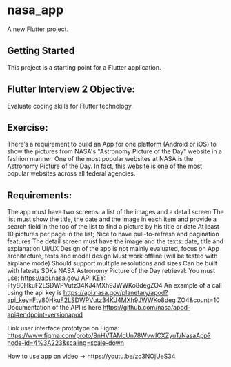 # nasa_app

A new Flutter project.

## Getting Started

This project is a starting point for a Flutter application.

## Flutter Interview 2 Objective:
  Evaluate coding skills for Flutter technology.
  
## Exercise:
  There’s a requirement to build an App for one platform (Android or iOS) to show the pictures from NASA's "Astronomy Picture of the Day" website in a fashion manner.
  One of the most popular websites at NASA is the Astronomy Picture of the Day. In fact, this website is one of the most popular websites across all federal agencies.
  
## Requirements:
  The app must have two screens: a list of the images and a detail screen
  The list must show the title, the date and the image in each item and provide a search field in the top of the list to find a picture by his title or date
  At least 10 pictures per page in the list; Nice to have pull-to-refresh and pagination features The detail screen must have the image and the texts: date, title     and explanation
  UI/UX Design of the app is not mainly evaluated, focus on App architecture, tests and model design
  Must work offline (will be tested with airplane mode)
  Should support multiple resolutions and sizes
  Can be built with latests SDKs
  NASA Astronomy Picture of the Day retrieval:
  You must use: https://api.nasa.gov/
  API KEY: Fty80HkuF2LSDWPVutz34KJ4MXh9JWWKo8degZO4
  An example of a call using the api key is https://api.nasa.gov/planetary/apod?api_key=Fty80HkuF2LSDWPVutz34KJ4MXh9JWWKo8deg ZO4&count=10
  Documentation of the API is here
  https://github.com/nasa/apod-api#endpoint-versionapod
  
  
  Link user interface prototype on Figma: https://www.figma.com/proto/8nHVTAMcUn78WvwICXZyuT/NasaApp?node-id=4%3A223&scaling=scale-down
  
  How to use app on video -> https://youtu.be/zc3NOjUeS34
